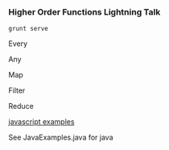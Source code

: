 ### Higher Order Functions Lightning Talk

`grunt serve`

Every

Any

Map

Filter

Reduce

[javascript examples](https://jsfiddle.net/andyklimczak/xz5mLrLn/)

See JavaExamples.java for java
